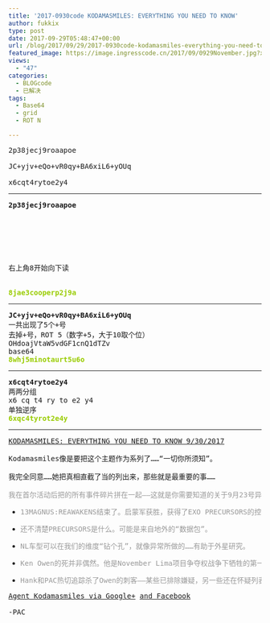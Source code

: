 ```yaml
---
title: '2017-0930code KODAMASMILES: EVERYTHING YOU NEED TO KNOW'
author: fukkix
type: post
date: 2017-09-29T05:48:47+00:00
url: /blog/2017/09/29/2017-0930code-kodamasmiles-everything-you-need-to-know/
featured_image: https://image.ingresscode.cn/2017/09/0929November.jpg?x-oss-process=image/resize,m_fill,w_700,h_220
views:
  - "47"
categories:
  - BLOGcode
  - 已解决
tags:
  - Base64
  - grid
  - ROT N

---
```

<pre>2p38jecj9roaapoe

JC+yjv+eQo+vR0qy+BA6xiL6+yOUq

x6cqt4rytoe2y4
<!--more--></pre>

* * *

<pre><strong>2p38jecj9roaapoe
</strong><strong>


<table border="0" cellpading="0" cellspacing="0"   >
  
  	
  
</table>

</strong>右上角8开始向下读


<span style="color: #99cc00;"><strong>8jae3cooperp2j9a</strong></span></pre>

* * *

<pre><strong>JC+yjv+eQo+vR0qy+BA6xiL6+yOUq</strong>
一共出现了5个+号
去掉+号，ROT 5（数字+5，大于10取个位）
OHdoajVtaW5vdGF1cnQ1dTZv
base64
<span style="color: #99cc00;"><strong>8whj5minotaurt5u6o</strong></span></pre>

* * *

<pre><strong>x6cqt4rytoe2y4
</strong>两两分组
x6 cq t4 ry to e2 y4
单独逆序<strong>
<span style="color: #99cc00;">6xqc4tyrot2e4y</span></strong></pre>

* * *

<pre><a href="http://investigate.ingress.com/2017/09/29/kodamasmiles-everything-you-need-to-know-9302017/">KODAMASMILES: EVERYTHING YOU NEED TO KNOW 9/30/2017

</a>Kodamasmiles像是要把这个主题作为系列了……“一切你所须知”。

我完全同意……她把真相直截了当的列出来，那些就是最重要的事……

<span style="color: #999999;">我在首尔活动后把的所有事件碎片拼在一起——这就是你需要知道的关于9月23号异常的一切。</span></pre>

  * <pre><span style="color: #999999;">13MAGNUS:REAWAKENS结束了。启蒙军获胜，获得了EXO PRECURSORS的控制权。</span></pre>

  * <pre><span style="color: #999999;">还不清楚PRECURSORS是什么。可能是来自地外的“数据包”。</span></pre>

  * <pre><span style="color: #999999;">NL车型可以在我们的维度“钻个孔”，就像异常所做的……有助于外星研究。</span></pre>

  * <pre><span style="color: #999999;">Ken Owen的死并非偶然。他是November Lima项目争夺权战争下牺牲的第一人。</span></pre>

  * <pre><span style="color: #999999;">Hank和PAC热切追踪杀了Owen的刺客——某些已排除嫌疑，另一些还在怀疑列表……</span></pre>

<pre><span style="color: #999999;"><a href="https://plus.google.com/+AgentKodamaSmiles/posts/K1uAekGewQD">Agent Kodamasmiles via Google+</a> <a href="https://www.facebook.com/KodamaSmiles/photos/a.536956323171453.1073741828.531285867071832/699458123587938/?type=3">and Facebook</a></span>

-PAC</pre>
